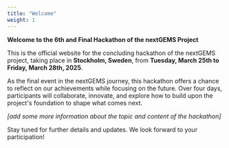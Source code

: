 ```yaml
---
title: "Welcome"
weight: 1
---
```

**Welcome to the 6th and Final Hackathon of the nextGEMS Project**  

This is the official website for the concluding hackathon of the nextGEMS project, taking place in **Stockholm, Sweden**, from **Tuesday, March 25th to Friday, March 28th, 2025**.  

As the final event in the nextGEMS journey, this hackathon offers a chance to reflect on our achievements while focusing on the future. Over four days, participants will collaborate, innovate, and explore how to build upon the project's foundation to shape what comes next.  

*[add some more information about the topic and content of the hackathon]*

Stay tuned for further details and updates. We look forward to your participation!